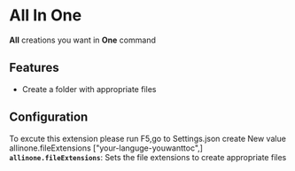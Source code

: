 # All In One

**All** creations you want in **One** command

## Features

- Create a folder with appropriate files 

## Configuration
To excute this extension please run F5,go to Settings.json 
create New value 
allinone.fileExtensions ["your-languge-youwanttoc",]
**`allinone.fileExtensions`**: Sets the file extensions to create appropriate files 

